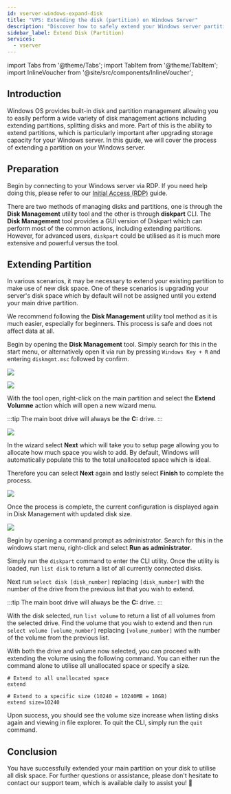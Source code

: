 ```yaml
---
id: vserver-windows-expand-disk
title: "VPS: Extending the disk (partition) on Windows Server"
description: "Discover how to safely extend your Windows server partition to utilize new disk space effectively → Learn more now"
sidebar_label: Extend Disk (Partition)
services:
  - vserver
---
```


import Tabs from '@theme/Tabs';
import TabItem from '@theme/TabItem';
import InlineVoucher from '@site/src/components/InlineVoucher';

## Introduction

Windows OS provides built-in disk and partition management allowing you to easily perform a wide variety of disk management actions including extending partitions, splitting disks and more. Part of this is the ability to extend partitions, which is particularly important after upgrading storage capacity for your Windows server. In this guide, we will cover the process of extending a partition on your Windows server.

<InlineVoucher />

## Preparation

Begin by connecting to your Windows server via RDP. If you need help doing this, please refer to our [Initial Access (RDP)](vserver-windows-userdp.md) guide.

There are two methods of managing disks and partitions, one is through the **Disk Management** utility tool and the other is through **diskpart** CLI. The **Disk Management** tool provides a GUI version of Diskpart which can perform most of the common actions, including extending partitions. However, for advanced users, `diskpart` could be utilised as it is much more extensive and powerful versus the tool.

## Extending Partition

In various scenarios, it may be necessary to extend your existing partition to make use of new disk space. One of these scenarios is upgrading your server's disk space which by default will not be assigned until you extend your main drive partition.

We recommend following the **Disk Management** utility tool method as it is much easier, especially for beginners. This process is safe and does not affect data at all.

<Tabs>
<TabItem value="disk-management" label="Via Disk Management (GUI)" default>

Begin by opening the **Disk Management** tool. Simply search for this in the start menu, or alternatively open it via run by pressing `Windows Key + R` and entering `diskmgmt.msc` followed by confirm.

![](https://screensaver01.zap-hosting.com/index.php/s/xfMexYdrJMr3L6Y/preview)

![](https://screensaver01.zap-hosting.com/index.php/s/gKjkst3H89knLFa/preview)

With the tool open, right-click on the main partition and select the **Extend Volumne** action which will open a new wizard menu.

:::tip
The main boot drive will always be the **C:** drive.
:::

![](https://screensaver01.zap-hosting.com/index.php/s/nWMStW6T74SrrRe/preview)

In the wizard select **Next** which will take you to setup page allowing you to allocate how much space you wish to add. By default, Windows will automatically populate this to the total unallocated space which is ideal.

Therefore you can select **Next** again and lastly select **Finish** to complete the process.

![](https://screensaver01.zap-hosting.com/index.php/s/MwRFS8eCHoqBSNt/download)

Once the process is complete, the current configuration is displayed again in Disk Management with updated disk size.

![](https://screensaver01.zap-hosting.com/index.php/s/M46ca4FkeG42AZz/preview)

</TabItem>

<TabItem value="diskpart" label="Via Diskpart (CLI)">

Begin by opening a command prompt as administrator. Search for this in the windows start menu, right-click and select **Run as administrator**.

Simply run the `diskpart` command to enter the CLI utility. Once the utility is loaded, run `list disk` to return a list of all currently connected disks.

Next run `select disk [disk_number]` replacing `[disk_number]` with the number of the drive from the previous list that you wish to extend.

:::tip
The main boot drive will always be the **C:** drive.
:::

With the disk selected, run `list volume` to return a list of all volumes from the selected drive. Find the volume that you wish to extend and then run `select volume [volume_number]` replacing `[volume_number]` with the number of the volume from the previous list.

With both the drive and volume now selected, you can proceed with extending the volume using the following command. You can either run the command alone to utilise all unallocated space or specify a size.
```
# Extend to all unallocated space
extend

# Extend to a specific size (10240 = 10240MB = 10GB)
extend size=10240
```

Upon success, you should see the volume size increase when listing disks again and viewing in file explorer. To quit the CLI, simply run the `quit` command.

</TabItem>
</Tabs>

## Conclusion

You have successfully extended your main partition on your disk to utilise all disk space. For further questions or assistance, please don't hesitate to contact our support team, which is available daily to assist you! 🙂

<InlineVoucher />
